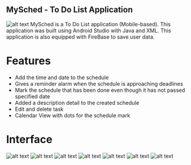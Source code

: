 ## MySched - To Do List Application
![alt text](https://github.com/WaduheX99/MySched-To-Do-List-13917/blob/master/app/src/main/res/drawable/logowithtext.png?raw=true)
MySched is a To Do List application (Mobile-based). This application was built using Android Studio with Java and XML. This application is also equipped with FireBase to save user data.

# Features
- Add the time and date to the schedule
- Gives a reminder alarm when the schedule is approaching deadlines
- Mark the schedule that has been done even though it has not passed specified date
- Added a description detail to the created schedule
- Edit and delete task
- Calendar View with dots for the schedule mark

# Interface
![alt text](https://github.com/WaduheX99/MySched-To-Do-List-13917/blob/master/Interface/splashscreen.png?raw=true) ![alt text](https://github.com/WaduheX99/MySched-To-Do-List-13917/blob/master/Interface/login.png?raw=true) ![alt text](https://github.com/WaduheX99/MySched-To-Do-List-13917/blob/master/Interface/register.png?raw=true) ![alt text](https://github.com/WaduheX99/MySched-To-Do-List-13917/blob/master/Interface/home.png?raw=true)
![alt text](https://github.com/WaduheX99/MySched-To-Do-List-13917/blob/master/Interface/add%20task.png?raw=true) ![alt text](https://github.com/WaduheX99/MySched-To-Do-List-13917/blob/master/Interface/alarm.png?raw=true)
![alt text](https://github.com/WaduheX99/MySched-To-Do-List-13917/blob/master/Interface/calendar.png?raw=true)
